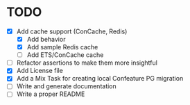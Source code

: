 # TODO
* [x] Add cache support (ConCache, Redis)
  * [x] Add behavior
  * [x] Add sample Redis cache
  * [ ] Add ETS/ConCache cache
* [ ] Refactor assertions to make them more insightful
* [x] Add License file
* [x] Add a Mix Task for creating local Confeature PG migration
* [ ] Write and generate documentation
* [ ] Write a proper README
